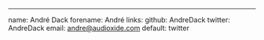 ---
name: André Dack
forename: André
links:
  github: AndreDack
  twitter: AndreDack
  email: andre@audioxide.com
  default: twitter

